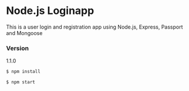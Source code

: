 # Node.js Loginapp

This is a user login and registration app using Node.js, Express, Passport and Mongoose

### Version
1.1.0


```sh
$ npm install
```

```sh
$ npm start
```
